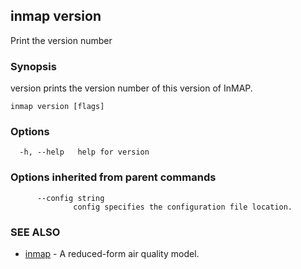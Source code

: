 ## inmap version

Print the version number

### Synopsis


version prints the version number of this version of InMAP.

```
inmap version [flags]
```

### Options

```
  -h, --help   help for version
```

### Options inherited from parent commands

```
      --config string   
              config specifies the configuration file location.
```

### SEE ALSO
* [inmap](inmap.md)	 - A reduced-form air quality model.

